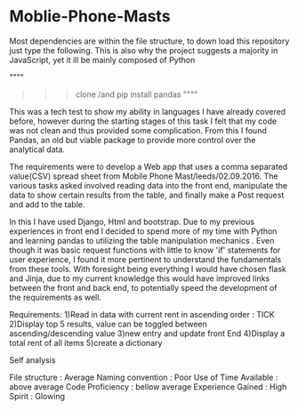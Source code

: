 # Moblie-Phone-Masts


Most dependencies are within the file structure, to down load this repository just type the following. This is also why the project suggests a majority in JavaScript, yet it ill be mainly composed of Python


""""
>>>clone
/and
>>>pip install pandas
""""


This was a tech test to show my ability in languages I have already covered before, however during the starting stages of this task I felt that my code was not clean and thus provided some complication. From this I found Pandas, an old but viable package to provide more control over the analytical data.

The requirements were to develop a Web app that uses a comma separated value(CSV) spread sheet from Mobile Phone Mast/leeds/02.09.2016. The various tasks asked involved reading data into the front end, manipulate the data to show certain results from the table, and finally make a Post request and add to the table.

In this I have used Django, Html and bootstrap. Due to my previous experiences in front end I decided to spend more of my time with Python and learning pandas to utilizing the table manipulation mechanics . Even though it was basic request functions with little to know 'if' statements for user experience, I found it more pertinent to understand the fundamentals from these tools. With foresight being everything I would have chosen flask and Jinja, due to my current knowledge this would have improved links between the front and back end, to potentially speed the development of the requirements as well.

Requirements:
1)Read in data with current rent in ascending order : TICK
2)Display top 5 results, value can be toggled between ascending/descending value
3)new entry and update front End
4)Display a total rent of all items
5)create a dictionary

Self analysis

File structure : Average
Naming convention : Poor
Use of Time Available : above average
Code Proficiency : bellow average
Experience Gained : High
Spirit : Glowing
